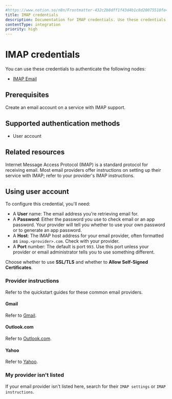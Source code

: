 ```yaml
---
#https://www.notion.so/n8n/Frontmatter-432c2b8dff1f43d4b1c8d20075510fe4
title: IMAP credentials
description: Documentation for IMAP credentials. Use these credentials to authenticate IMAP in n8n, a workflow automation platform.
contentType: integration
priority: high
---
```


# IMAP credentials

You can use these credentials to authenticate the following nodes:

- [IMAP Email](/integrations/builtin/core-nodes/n8n-nodes-base.emailimap/)

## Prerequisites

Create an email account on a service with IMAP support.

## Supported authentication methods

- User account

## Related resources

Internet Message Access Protocol (IMAP) is a standard protocol for receiving email. Most email providers offer instructions on setting up their service with IMAP; refer to your provider's IMAP instructions.

## Using user account

To configure this credential, you'll need:

- A **User** name: The email address you're retrieving email for.
- A **Password**: Either the password you use to check email or an app password. Your provider will tell you whether to use your own password or to generate an app password.
- A **Host**: The IMAP host address for your email provider, often formatted as `imap.<provider>.com`. Check with your provider.
- A **Port** number: The default is port `993`. Use this port unless your provider or email administrator tells you to use something different.

Choose whether to use **SSL/TLS** and whether to **Allow Self-Signed Certificates**.

### Provider instructions

Refer to the quickstart guides for these common email providers.

#### Gmail

Refer to [Gmail](/integrations/builtin/credentials/imap/gmail).

#### Outlook.com

Refer to [Outlook.com](/integrations/builtin/credentials/imap/outlook).

#### Yahoo

Refer to [Yahoo](/integrations/builtin/credentials/imap/yahoo).

### My provider isn't listed

If your email provider isn't listed here, search for their `IMAP settings` or `IMAP instructions`.
